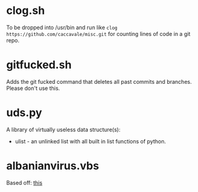 # clog.sh
To be dropped into /usr/bin and run like `clog https://github.com/caccavale/misc.git` for counting lines of code in a git repo.

# gitfucked.sh
Adds the git fucked command that deletes all past commits and branches. Please don't use this.

# uds.py
A library of virtually useless data structure(s): 
 - ulist - an unlinked list with all built in list functions of python.

# albanianvirus.vbs
Based off: [this](https://i.reddituploads.com/19d4c4bacc2e4300807061a72d688e92?fit=max&h=1536&w=1536&s=4399d5d74fcbf3f8bb45b3e53b1b0057)

